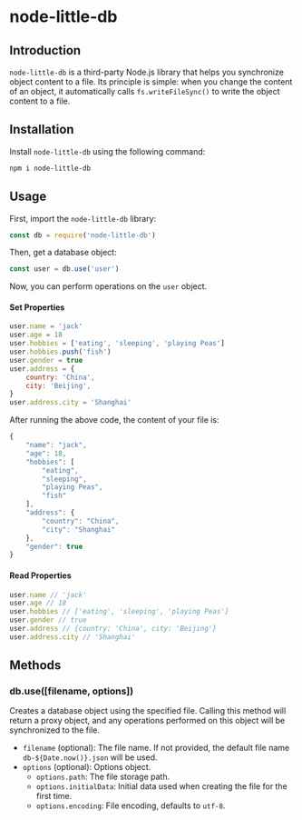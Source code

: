 # node-little-db

## Introduction

`node-little-db` is a third-party Node.js library that helps you synchronize object content to a file. Its principle is simple: when you change the content of an object, it automatically calls `fs.writeFileSync()` to write the object content to a file.

## Installation

Install `node-little-db` using the following command:

```sh
npm i node-little-db
```

## Usage

First, import the `node-little-db` library:

```js
const db = require('node-little-db')
```

Then, get a database object:

```js
const user = db.use('user')
```

Now, you can perform operations on the `user` object.

#### Set Properties

```js
user.name = 'jack'
user.age = 18
user.hobbies = ['eating', 'sleeping', 'playing Peas']
user.hobbies.push('fish')
user.gender = true
user.address = {
    country: 'China',
    city: 'Beijing',
}
user.address.city = 'Shanghai'
```

After running the above code, the content of your file is:

```js
{
    "name": "jack",
    "age": 18,
    "hobbies": [
        "eating",
        "sleeping",
        "playing Peas",
        "fish"
    ],
    "address": {
        "country": "China",
        "city": "Shanghai"
    },
    "gender": true
}
```

#### Read Properties

```js
user.name // 'jack'
user.age // 18
user.hobbies // ['eating', 'sleeping', 'playing Peas']
user.gender // true
user.address // {country: 'China', city: 'Beijing'}
user.address.city // 'Shanghai'
```

## Methods

### db.use([filename, options])

Creates a database object using the specified file. Calling this method will return a proxy object, and any operations performed on this object will be synchronized to the file.

-   `filename` (optional): The file name. If not provided, the default file name `db-${Date.now()}.json` will be used.
-   `options` (optional): Options object.
    -   `options.path`: The file storage path.
    -   `options.initialData`: Initial data used when creating the file for the first time.
    -   `options.encoding`: File encoding, defaults to `utf-8`.

